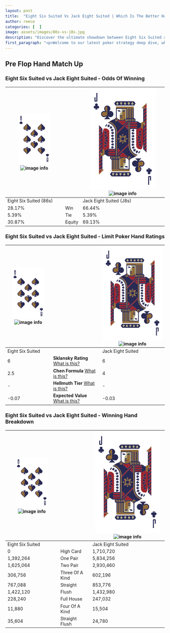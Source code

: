 ```yaml
---
layout: post
title:  "Eight Six Suited Vs Jack Eight Suited | Which Is The Better Hand In Poker? A Complete Guide"
author: reece
categories: [  ]
image: assets/images/86s-vs-j8s.jpg
description: "Discover the ultimate showdown between Eight Six Suited and Jack Eight Suited in poker! Uncover the odds, strategies, and scenarios where one hand triumphs over the other. Get ready to up your poker game with this thrilling analysis."
first_paragraph: "<p>Welcome to our latest poker strategy deep dive, where we're pitting two distinct hands against each other in a high-stakes showdown: Eight Six Suited vs Jack Eight Suited.</p><p>In the dynamic world of poker, every decision counts, and knowing which hand holds the upper hand is key to your success at the table.</p><p>In this article, we'll dissect these two hands, explore the scenarios where one dominates the other, and equip you with the knowledge to make strategic choices that can tip the odds in your favor.</p><p>Get ready to unravel the intriguing dynamics of these poker hands and elevate your game to new heights.</p>"
---
```




[comment]: # (sp0)

## Pre Flop Hand Match Up

<div class="table hand-ratings" markdown="1"> 



### Eight Six Suited vs Jack Eight Suited - Odds Of Winning


    
| ![image info](assets/images/hand1/8.png) ![image info](assets/images/hand1/6s.png) |  | ![image info](assets/images/hand2/J.png) ![image info](assets/images/hand2/8s.png) |
| -------- | -------- | -------- |
| Eight Six Suited (86s) |  | Jack Eight Suited (J8s) |
| 28.17% | Win | 66.44% |
| 5.39% | Tie | 5.39% |
| 30.87% | Equity | 69.13% |




[comment]: # (sp1)



### Eight Six Suited vs Jack Eight Suited - Limit Poker Hand Ratings


    
| ![image info](assets/images/hand1/8.png) ![image info](assets/images/hand1/6s.png) |  | ![image info](assets/images/hand2/J.png) ![image info](assets/images/hand2/8s.png) |
| -------- | -------- | -------- |
| Eight Six Suited |  | Jack Eight Suited |
| 6 | **Sklansky Rating** [What is this?](/sklansky-rating-explained) | 6 |
| 2.5 | **Chen Formula** [What is this?](/chen-formula-explained) | 4 |
| - | **Hellmuth Tier** [What is this?](/Hellmuth-tier-explained) | - |
| -0.07 | **Expected Value** [What is this?](/expected-value-explained) | -0.03 |




[comment]: # (sp2)



### Eight Six Suited vs Jack Eight Suited - Winning Hand Breakdown


    
| ![image info](assets/images/hand1/8.png) ![image info](assets/images/hand1/6s.png) |  | ![image info](assets/images/hand2/J.png) ![image info](assets/images/hand2/8s.png) |
| -------- | -------- | -------- |
| Eight Six Suited |  | Jack Eight Suited |
| 0 | High Card | 1,710,720 |
| 1,392,264 | One Pair | 5,834,256 |
| 1,625,064 | Two Pair | 2,930,460 |
| 306,756 | Three Of A Kind | 602,196 |
| 767,088 | Straight | 853,776 |
| 1,422,120 | Flush | 1,432,980 |
| 228,240 | Full House | 247,032 |
| 11,880 | Four Of A Kind | 15,504 |
| 35,604 | Straight Flush | 24,780 |




[comment]: # (sp3)



</div>

[comment]: # (sp4)



[comment]: # (sp5)

